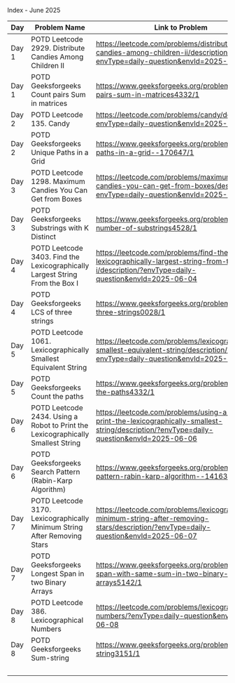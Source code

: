 Index - June 2025

| Day   | Problem Name                                             | Link to Problem                                                                                                         | Notes |
| ----- | -------------------------------------------------------- | ----------------------------------------------------------------------------------------------------------------------- | ----- |
| Day 1 | POTD Leetcode 2929. Distribute Candies Among Children II | https://leetcode.com/problems/distribute-candies-among-children-ii/description/?envType=daily-question&envId=2025-06-01 | -     |
| Day 1 | POTD Geeksforgeeks Count pairs Sum in matrices           | https://www.geeksforgeeks.org/problems/count-pairs-sum-in-matrices4332/1                                                | -     |
| Day 2 | POTD Leetcode 135. Candy | https://leetcode.com/problems/candy/description/?envType=daily-question&envId=2025-06-02 | -     |
| Day 2 | POTD Geeksforgeeks Unique Paths in a Grid | https://www.geeksforgeeks.org/problems/unique-paths-in-a-grid--170647/1 | -     |
| Day 3 | POTD Leetcode 1298. Maximum Candies You Can Get from Boxes  | https://leetcode.com/problems/maximum-candies-you-can-get-from-boxes/description/?envType=daily-question&envId=2025-06-03 | -     |
| Day 3 | POTD Geeksforgeeks Substrings with K Distinct  | https://www.geeksforgeeks.org/problems/count-number-of-substrings4528/1 | -     |
| Day 4 | POTD Leetcode 3403. Find the Lexicographically Largest String From the Box I | https://leetcode.com/problems/find-the-lexicographically-largest-string-from-the-box-i/description/?envType=daily-question&envId=2025-06-04 | -     |
| Day 4 | POTD Geeksforgeeks LCS of three strings | https://www.geeksforgeeks.org/problems/lcs-of-three-strings0028/1 | -     |
| Day 5 | POTD Leetcode 1061. Lexicographically Smallest Equivalent String | https://leetcode.com/problems/lexicographically-smallest-equivalent-string/description/?envType=daily-question&envId=2025-06-05 | -     |
| Day 5 | POTD Geeksforgeeks Count the paths | https://www.geeksforgeeks.org/problems/count-the-paths4332/1 | -     |
| Day 6 | POTD Leetcode 2434. Using a Robot to Print the Lexicographically Smallest String | https://leetcode.com/problems/using-a-robot-to-print-the-lexicographically-smallest-string/description/?envType=daily-question&envId=2025-06-06 | -     |
| Day 6 | POTD Geeksforgeeks Search Pattern (Rabin-Karp Algorithm) | https://www.geeksforgeeks.org/problems/search-pattern-rabin-karp-algorithm--141631/1 | -     |
| Day 7 | POTD Leetcode 3170. Lexicographically Minimum String After Removing Stars | https://leetcode.com/problems/lexicographically-minimum-string-after-removing-stars/description/?envType=daily-question&envId=2025-06-07 | -     |
| Day 7 | POTD Geeksforgeeks Longest Span in two Binary Arrays | https://www.geeksforgeeks.org/problems/longest-span-with-same-sum-in-two-binary-arrays5142/1 | -     |
| Day 8 | POTD Leetcode 386. Lexicographical Numbers | https://leetcode.com/problems/lexicographical-numbers/?envType=daily-question&envId=2025-06-08 | -     |
| Day 8 | POTD Geeksforgeeks Sum-string | https://www.geeksforgeeks.org/problems/sum-string3151/1 | -     |
|       |                                                          |                                                                                                                         | -     |
